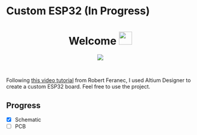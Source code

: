 # Custom ESP32 (In Progress)

<h1 align="center"><b> Welcome </b><img src="https://media.giphy.com/media/hvRJCLFzcasrR4ia7z/giphy.gif" width="35"></h1>

<p align="center">
  <a href="https://github.com/DenverCoder1/readme-typing-svg"><img src="https://readme-typing-svg.herokuapp.com?font=Time+New+Roman&color=cyan&size=25&center=true&vCenter=true&width=600&height=100&lines=Let's+have+fun;Building+a+custom+ESP32+board"></a>
</p>

<br>


Following [this video tutorial](https://www.youtube.com/watch?v=S_p0YV-JlfU&t=14s&ab_channel=RobertFeranec) from Robert Feranec, I used Altium Designer to create a custom ESP32 board. Feel free to use the project.

## Progress
- [x] Schematic
- [ ] PCB
